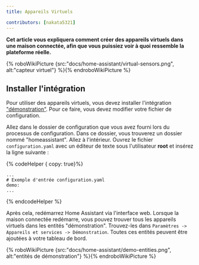 ```yaml
---
title: Appareils Virtuels

contributors: [nakata5321]
---
```


**Cet article vous expliquera comment créer des appareils virtuels dans une maison connectée, afin que vous puissiez voir à quoi ressemble la plateforme réelle.**

{% roboWikiPicture {src:"docs/home-assistant/virtual-sensors.png", alt:"capteur virtuel"} %}{% endroboWikiPicture %}

## Installer l'intégration

Pour utiliser des appareils virtuels, vous devez installer l'intégration ["démonstration"](https://www.home-assistant.io/integrations/demo/).
Pour ce faire, vous devez modifier votre fichier de configuration.

Allez dans le dossier de configuration que vous avez fourni lors du processus de configuration. Dans ce dossier, vous trouverez un dossier
nommé "homeassistant". Allez à l'intérieur. Ouvrez le fichier `configuration.yaml` avec un éditeur de texte sous l'utilisateur **root** et insérez la ligne suivante :

{% codeHelper { copy: true}%}

```
...
# Exemple d'entrée configuration.yaml
demo:
...
```

{% endcodeHelper %}


Après cela, redémarrez Home Assistant via l'interface web. Lorsque la maison connectée redémarre, vous pouvez trouver tous les appareils virtuels dans les entités "démonstration".
Trouvez-les dans `Paramètres -> Appareils et services -> Démonstration`. Toutes ces entités peuvent être ajoutées à votre tableau de bord.

{% roboWikiPicture {src:"docs/home-assistant/demo-entities.png", alt:"entités de démonstration"} %}{% endroboWikiPicture %}

